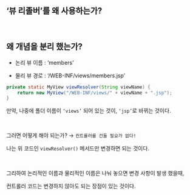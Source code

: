 ## ‘뷰 리졸버’를 왜 사용하는가?

<br/>

## 왜 개념을 분리 했는가?

- 논리 뷰 이름 : ‘members’

- 물리 뷰 경로 : ‘/WEB-INF/views/members.jsp’

```java
private static MyView viewResolver(String viewName) {
    return new MyView("/WEB-INF/views/" + viewName + ".jsp");
}
```

만약, 나중에 폴더 이름이 `‘views’` 되어 있는 것이, `‘jsp’`로 바뀌는 것이다.

<br/>

그러면 어떻게 해야 되는가? → `컨트롤러를 건들 필요가 없다!`

나는 위 코드인 `viewResolver()` 메서드만 변경하면 되는 것이다.

<br/>

그리하여 논리적인 이름과 물리적인 이름은 나눠 놓으면 변경 사항이 발생 했을때,

컨트롤러 코드는 변경하지 않아도 되는 장점이 있는 것이다.
